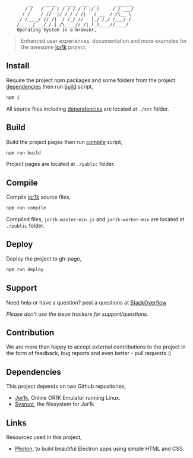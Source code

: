 ```
        __    _____   ____  ___  __      _______
       / /   /  _/ | / / / / / |/ /     / / ___/
      / /    / //  |/ / / / /|   / __  / /\__ \
     / /____/ // /|  / /_/ //   |_/ /_/ /___/ /
    /_____/___/_/ |_/\____//_/|_(_)____//____/  
    Operating System in a browser,

```
> Enhanced user experiences, documentation and more examples for the awesome [jor1k](https://github.com/s-macke/jor1k) project.

## Install

Require the project npm packages and some folders from the project [dependencies](#dependencies) then run [build](#build) script,

```bash
npm i
```

All source files including [dependencies](#dependencies) are located at `./src` folder.

## Build

Build the project pages then run [compile](#compile) script,

```bash
npm run build
```

Project pages are located at `./public` folder.

## Compile

Compile [jor1k](https://github.com/s-macke/jor1k) source files,

```bash
npm run compile
```

Compiled files, `jor1k-master-min.js` and `jor1k-worker-min` are located at `./public` folder.

## Deploy

Deploy the project to gh-page,

```bash
npm run deploy
```

## Support

Need help or have a question? post a questions at [StackOverflow](https://stackoverflow.com/questions/tagged/linux.js)

*Please don't use the issue trackers for support/questions.*

## Contribution

We are more than happy to accept external contributions to the project in the form of feedback, bug reports and even better - pull requests :)

## Dependencies

This project depends on two Github repositories,

- [Jor1k](https://github.com/s-macke/jor1k), Online OR1K Emulator running Linux.
- [Sysroot](https://github.com/s-macke/jor1k-sysroot), the filesystem for Jor1k.

## Links

Resources used in this project,

- [Photon](https://github.com/connors/photon), to build beautiful Electron apps using simple HTML and CSS.
